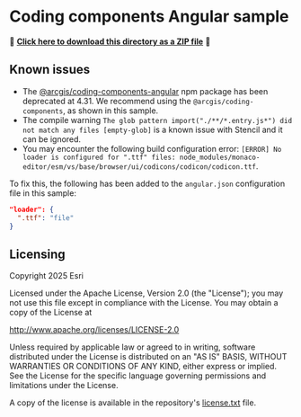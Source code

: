 # Coding components Angular sample

📁 **[Click here to download this directory as a ZIP file](https://esri.github.io/jsapi-resources/zips/coding-components-sample-angular.zip)** 📁

## Known issues

- The [@arcgis/coding-components-angular](https://www.npmjs.com/package/@arcgis/coding-components-angular) npm package has been deprecated at 4.31. We recommend using the `@arcgis/coding-components`, as shown in this sample.
- The compile warning `The glob pattern import("./**/*.entry.js*") did not match any files [empty-glob]` is a known issue with Stencil and it can be ignored.
- You may encounter the following build configuration error:
  `[ERROR] No loader is configured for ".ttf" files: node_modules/monaco-editor/esm/vs/base/browser/ui/codicons/codicon/codicon.ttf`.

To fix this, the following has been added to the `angular.json` configuration file in this sample:

```json
"loader": {
  ".ttf": "file"
}
```

## Licensing

Copyright 2025 Esri

Licensed under the Apache License, Version 2.0 (the "License");
you may not use this file except in compliance with the License.
You may obtain a copy of the License at

http://www.apache.org/licenses/LICENSE-2.0

Unless required by applicable law or agreed to in writing, software
distributed under the License is distributed on an "AS IS" BASIS,
WITHOUT WARRANTIES OR CONDITIONS OF ANY KIND, either express or implied.
See the License for the specific language governing permissions and
limitations under the License.

A copy of the license is available in the repository's [license.txt](https://github.com/Esri/jsapi-resources/blob/master/license.txt) file.
